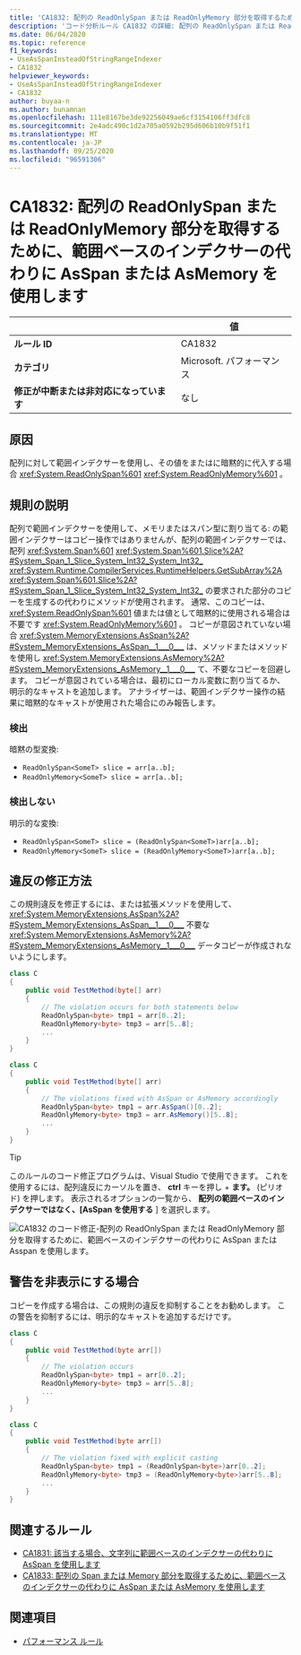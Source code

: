 ```yaml
---
title: 'CA1832: 配列の ReadOnlySpan または ReadOnlyMemory 部分を取得するための範囲ベースのインデクサーではなく、AsSpan または Asspan を使用します (コード分析)'
description: 'コード分析ルール CA1832 の詳細: 配列の ReadOnlySpan または ReadOnlyMemory 部分を取得するために範囲ベースのインデクサーの代わりに AsSpan または Asspan を使用する'
ms.date: 06/04/2020
ms.topic: reference
f1_keywords:
- UseAsSpanInsteadOfStringRangeIndexer
- CA1832
helpviewer_keywords:
- UseAsSpanInsteadOfStringRangeIndexer
- CA1832
author: buyaa-n
ms.author: bunamnan
ms.openlocfilehash: 111e8167be3de92256049ae6cf3154106ff3dfc8
ms.sourcegitcommit: 2e4adc490c1d2a705a0592b295d606b10b9f51f1
ms.translationtype: MT
ms.contentlocale: ja-JP
ms.lasthandoff: 09/25/2020
ms.locfileid: "96591306"
---
```

# <a name="ca1832-use-asspan-or-asmemory-instead-of-range-based-indexers-for-getting-readonlyspan-or-readonlymemory-portion-of-an-array"></a>CA1832: 配列の ReadOnlySpan または ReadOnlyMemory 部分を取得するために、範囲ベースのインデクサーの代わりに AsSpan または AsMemory を使用します

| | 値 |
|-|-|
| **ルール ID** |CA1832|
| **カテゴリ** |Microsoft. パフォーマンス|
| **修正が中断または非対応になっています** |なし|

## <a name="cause"></a>原因

配列に対して範囲インデクサーを使用し、その値をまたはに暗黙的に代入する場合 <xref:System.ReadOnlySpan%601> <xref:System.ReadOnlyMemory%601> 。

## <a name="rule-description"></a>規則の説明

配列で範囲インデクサーを使用して、メモリまたはスパン型に割り当てる: の範囲インデクサーはコピー操作ではありませんが、配列の範囲インデクサーでは、配列 <xref:System.Span%601> <xref:System.Span%601.Slice%2A?#System_Span_1_Slice_System_Int32_System_Int32_> <xref:System.Runtime.CompilerServices.RuntimeHelpers.GetSubArray%2A> <xref:System.Span%601.Slice%2A?#System_Span_1_Slice_System_Int32_System_Int32_> の要求された部分のコピーを生成するの代わりにメソッドが使用されます。 通常、このコピーは、 <xref:System.ReadOnlySpan%601> 値または値として暗黙的に使用される場合は不要です <xref:System.ReadOnlyMemory%601> 。 コピーが意図されていない場合 <xref:System.MemoryExtensions.AsSpan%2A?#System_MemoryExtensions_AsSpan__1___0___> は、メソッドまたはメソッドを使用し <xref:System.MemoryExtensions.AsMemory%2A?#System_MemoryExtensions_AsMemory__1___0___>  て、不要なコピーを回避します。 コピーが意図されている場合は、最初にローカル変数に割り当てるか、明示的なキャストを追加します。 アナライザーは、範囲インデクサー操作の結果に暗黙的なキャストが使用された場合にのみ報告します。

### <a name="detects"></a>検出

暗黙の型変換:

- `ReadOnlySpan<SomeT> slice = arr[a..b];`
- `ReadOnlyMemory<SomeT> slice = arr[a..b];`

### <a name="does-not-detect"></a>検出しない

明示的な変換:

- `ReadOnlySpan<SomeT> slice = (ReadOnlySpan<SomeT>)arr[a..b];`
- `ReadOnlyMemory<SomeT> slice = (ReadOnlyMemory<SomeT>)arr[a..b];`

## <a name="how-to-fix-violations"></a>違反の修正方法

この規則違反を修正するには、または拡張メソッドを使用して、 <xref:System.MemoryExtensions.AsSpan%2A?#System_MemoryExtensions_AsSpan__1___0___> 不要な <xref:System.MemoryExtensions.AsMemory%2A?#System_MemoryExtensions_AsMemory__1___0___>  データコピーが作成されないようにします。

```csharp
class C
{
    public void TestMethod(byte[] arr)
    {
        // The violation occurs for both statements below
        ReadOnlySpan<byte> tmp1 = arr[0..2];
        ReadOnlyMemory<byte> tmp3 = arr[5..8];
        ...
    }
}
```

```csharp
class C
{
    public void TestMethod(byte[] arr)
    {
        // The violations fixed with AsSpan or AsMemory accordingly
        ReadOnlySpan<byte> tmp1 = arr.AsSpan()[0..2];
        ReadOnlyMemory<byte> tmp3 = arr.AsMemory()[5..8];
        ...
    }
}
```

> [!TIP]
> このルールのコード修正プログラムは、Visual Studio で使用できます。 これを使用するには、配列違反にカーソルを置き、 **ctrl** キーを押し + **ます。** (ピリオド) を押します。 表示されるオプションの一覧から、 **配列の範囲ベースのインデクサーではなく、[AsSpan を使用する** ] を選択します。
>
> ![CA1832 のコード修正-配列の ReadOnlySpan または ReadOnlyMemory 部分を取得するために、範囲ベースのインデクサーの代わりに AsSpan または Asspan を使用します。](media/ca1832_codefix.png)

## <a name="when-to-suppress-warnings"></a>警告を非表示にする場合

コピーを作成する場合は、この規則の違反を抑制することをお勧めします。 この警告を抑制するには、明示的なキャストを追加するだけです。

```csharp
class C
{
    public void TestMethod(byte arr[])
    {
        // The violation occurs
        ReadOnlySpan<byte> tmp1 = arr[0..2];
        ReadOnlyMemory<byte> tmp3 = arr[5..8];
        ...
    }
}
```

```csharp
class C
{
    public void TestMethod(byte arr[])
    {
        // The violation fixed with explicit casting
        ReadOnlySpan<byte> tmp1 = (ReadOnlySpan<byte>)arr[0..2];
        ReadOnlyMemory<byte> tmp3 = (ReadOnlyMemory<byte>)arr[5..8];
        ...
    }
}
```

## <a name="related-rules"></a>関連するルール

- [CA1831: 該当する場合、文字列に範囲ベースのインデクサーの代わりに AsSpan を使用します](ca1831.md)
- [CA1833: 配列の Span または Memory 部分を取得するために、範囲ベースのインデクサーの代わりに AsSpan または AsMemory を使用します](ca1833.md)

## <a name="see-also"></a>関連項目

- [パフォーマンス ルール](performance-warnings.md)
